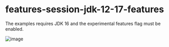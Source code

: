 # features-session-jdk-12-17-features

The examples requires JDK 16 and the experimental features flag must be enabled.

![image](https://user-images.githubusercontent.com/4197339/118685807-683fed80-b7d1-11eb-8cc9-567c279a9d2f.png)
